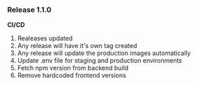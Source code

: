 ### Release 1.1.0

**CI/CD**
1. Realeases updated
2. Any release will have it's own tag created
3. Any release will update the production images automatically
4. Update .env file for staging and production environments
5. Fetch npm version from backend build
6. Remove hardcoded frontend versions